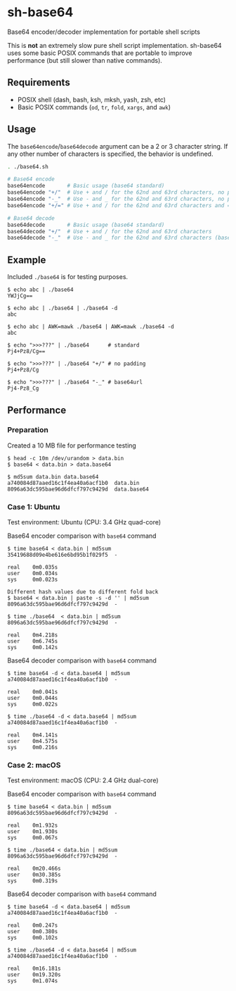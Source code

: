 # sh-base64

Base64 encoder/decoder implementation for portable shell scripts

This is **not** an extremely slow pure shell script implementation. sh-base64 uses some basic POSIX commands that are portable to improve performance (but still slower than native commands).

## Requirements

- POSIX shell (dash, bash, ksh, mksh, yash, zsh, etc)
- Basic POSIX commands (`od`, `tr`, `fold`, `xargs`, and `awk`)

## Usage

The `base64encode`/`base64decode` argument can be a 2 or 3 character string. If any other number of characters is specified, the behavior is undefined.

```sh
. ./base64.sh

# Base64 encode
base64encode       # Basic usage (base64 standard)
base64encode "+/"  # Use + and / for the 62nd and 63rd characters, no padding
base64encode "-_"  # Use - and _ for the 62nd and 63rd characters, no padding (base64url)
base64encode "+/=" # Use + and / for the 62nd and 63rd characters and = for padding

# Base64 decode
base64decode       # Basic usage (base64 standard)
base64decode "+/"  # Use + and / for the 62nd and 63rd characters
base64decode "-_"  # Use - and _ for the 62nd and 63rd characters (base64url)
```

## Example

Included `./base64` is for testing purposes.

```console
$ echo abc | ./base64
YWJjCg==

$ echo abc | ./base64 | ./base64 -d
abc

$ echo abc | AWK=mawk ./base64 | AWK=mawk ./base64 -d
abc
```

```console
$ echo ">>>???" | ./base64      # standard
Pj4+Pz8/Cg==

$ echo ">>>???" | ./base64 "+/" # no padding
Pj4+Pz8/Cg

$ echo ">>>???" | ./base64 "-_" # base64url
Pj4-Pz8_Cg
```

## Performance

### Preparation

Created a 10 MB file for performance testing

```console
$ head -c 10m /dev/urandom > data.bin
$ base64 < data.bin > data.base64

$ md5sum data.bin data.base64
a740084d87aaed16c1f4ea40a6acf1b0  data.bin
8096a63dc595bae96d6dfcf797c9429d  data.base64
```

### Case 1: Ubuntu

Test environment: Ubuntu (CPU: 3.4 GHz quad-core)

Base64 encoder comparison with `base64` command

```console
$ time base64 < data.bin | md5sum
35419688d09e4be616e6bd95b1f029f5  -

real    0m0.035s
user    0m0.034s
sys     0m0.023s

Different hash values due to different fold back
$ base64 < data.bin | paste -s -d '' | md5sum
8096a63dc595bae96d6dfcf797c9429d  -

$ time ./base64  < data.bin | md5sum
8096a63dc595bae96d6dfcf797c9429d  -

real    0m4.218s
user    0m6.745s
sys     0m0.142s
```

Base64 decoder comparison with `base64` command

```console
$ time base64 -d < data.base64 | md5sum
a740084d87aaed16c1f4ea40a6acf1b0  -

real    0m0.041s
user    0m0.044s
sys     0m0.022s

$ time ./base64 -d < data.base64 | md5sum
a740084d87aaed16c1f4ea40a6acf1b0  -

real    0m4.141s
user    0m4.575s
sys     0m0.216s
```

### Case 2: macOS

Test environment: macOS (CPU: 2.4 GHz dual-core)

Base64 encoder comparison with `base64` command

```console
$ time base64 < data.bin | md5sum
8096a63dc595bae96d6dfcf797c9429d  -

real	0m1.932s
user	0m1.930s
sys 	0m0.067s

$ time ./base64 < data.bin | md5sum
8096a63dc595bae96d6dfcf797c9429d  -

real	0m20.466s
user	0m30.385s
sys 	0m0.319s
```

Base64 decoder comparison with `base64` command

```console
$ time base64 -d < data.base64 | md5sum
a740084d87aaed16c1f4ea40a6acf1b0  -

real	0m0.247s
user	0m0.380s
sys 	0m0.102s

$ time ./base64 -d < data.base64 | md5sum
a740084d87aaed16c1f4ea40a6acf1b0  -

real	0m16.181s
user	0m19.320s
sys 	0m1.074s
```
